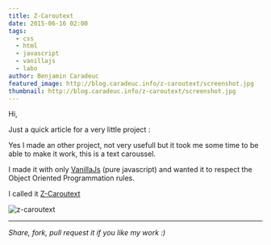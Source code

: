 ```yaml
---
title: Z-Caroutext
date: 2015-06-16 02:00
tags:
  - css
  - html
  - javascript
  - vanillajs
  - labo
author: Benjamin Caradeuc
featured_image: http://blog.caradeuc.info/z-caroutext/screenshot.jpg
thumbnail: http://blog.caradeuc.info/z-caroutext/screenshot.jpg
---
```

Hi,

Just a quick article for a very little project :

Yes I made an other project, not very usefull but it took me some time to be able to make it work, this is a text caroussel.

I made it with only [VanillaJs](http://vanilla-js.com/) (pure javascript) and wanted it to respect the Object Oriented Programmation rules.

I called it [Z-Caroutext](http://blog.caradeuc.info/z-caroutext)

![z-caroutext](http://blog.caradeuc.info/z-caroutext/screenshot.jpg)

---

_Share, fork, pull request it if you like my work :)_
